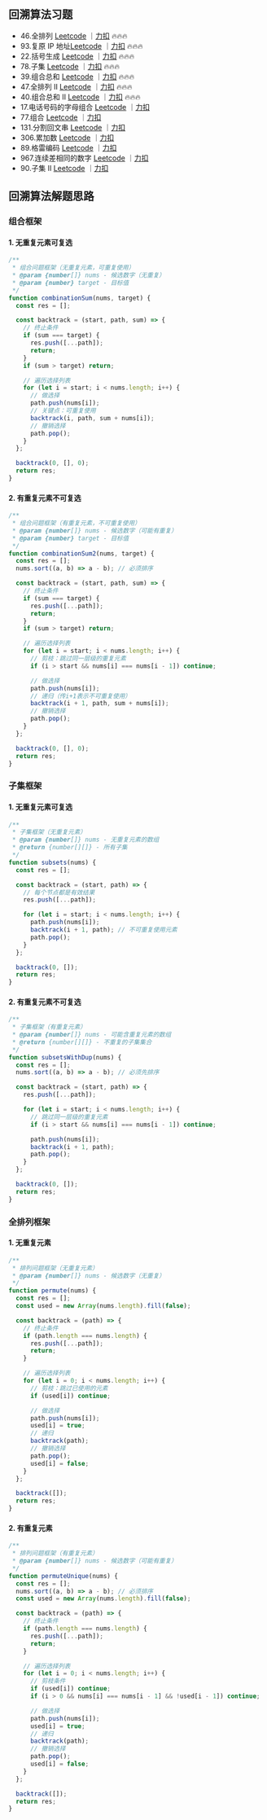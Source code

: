 ## 回溯算法习题

- 46.全排列 [Leetcode](https://leetcode.com/problems/permutations/) ｜[力扣](https://leetcode.cn/problems/permutations/description/) 🔥🔥🔥
- 93.复原 IP 地址[Leetcode](https://leetcode.com/problems/restore-ip-addresses/) ｜[力扣](https://leetcode.cn/problems/restore-ip-addresses/description/) 🔥🔥🔥
- 22.括号生成 [Leetcode](https://leetcode.com/problems/generate-parentheses/description/) ｜[力扣](https://leetcode.cn/problems/generate-parentheses/description/) 🔥🔥🔥
- 78.子集 [Leetcode](https://leetcode.com/problems/subsets/) ｜[力扣](https://leetcode.cn/problems/subsets/description/) 🔥🔥🔥
- 39.组合总和 [Leetcode](https://leetcode.com/problems/combination-sum/description/) ｜[力扣](https://leetcode.cn/problems/combination-sum/description/) 🔥🔥🔥
- 47.全排列 II [Leetcode](https://leetcode.com/problems/permutations-ii/description/) ｜[力扣](https://leetcode.cn/problems/permutations-ii/description/) 🔥🔥🔥
- 40.组合总和 II [Leetcode](https://leetcode.com/problems/combination-sum-ii/) ｜[力扣](https://leetcode.cn/problems/combination-sum-ii/description/) 🔥🔥🔥
- 17.电话号码的字母组合 [Leetcode](https://leetcode.com/problems/letter-combinations-of-a-phone-number/description/) ｜[力扣](https://leetcode.cn/problems/letter-combinations-of-a-phone-number/description/)
- 77.组合 [Leetcode](https://leetcode.com/problems/combinations/description/) ｜[力扣](https://leetcode.cn/problems/combinations/description/)
- 131.分割回文串 [Leetcode](https://leetcode.com/problems/palindrome-partitioning/description/) ｜[力扣](https://leetcode.cn/problems/palindrome-partitioning/description/)
- 306.累加数 [Leetcode](https://leetcode.com/problems/additive-number/) ｜[力扣](https://leetcode.cn/problems/additive-number/description/)
- 89.格雷编码 [Leetcode](https://leetcode.com/problems/gray-code/description/) ｜[力扣](https://leetcode.cn/problems/gray-code/description/)
- 967.连续差相同的数字 [Leetcode](https://leetcode.com/problems/numbers-with-same-consecutive-differences/) ｜[力扣](https://leetcode.cn/problems/numbers-with-same-consecutive-differences/description/)
- 90.子集 II [Leetcode](https://leetcode.com/problems/subsets-ii/description/) ｜[力扣](https://leetcode.cn/problems/subsets-ii/description/)

## 回溯算法解题思路

### 组合框架

#### 1. 无重复元素可复选

```js
/**
 * 组合问题框架（无重复元素，可重复使用）
 * @param {number[]} nums - 候选数字（无重复）
 * @param {number} target - 目标值
 */
function combinationSum(nums, target) {
  const res = [];

  const backtrack = (start, path, sum) => {
    // 终止条件
    if (sum === target) {
      res.push([...path]);
      return;
    }
    if (sum > target) return;

    // 遍历选择列表
    for (let i = start; i < nums.length; i++) {
      // 做选择
      path.push(nums[i]);
      // 关键点：可重复使用
      backtrack(i, path, sum + nums[i]);
      // 撤销选择
      path.pop();
    }
  };

  backtrack(0, [], 0);
  return res;
}
```

#### 2. 有重复元素不可复选

```js
/**
 * 组合问题框架（有重复元素，不可重复使用）
 * @param {number[]} nums - 候选数字（可能有重复）
 * @param {number} target - 目标值
 */
function combinationSum2(nums, target) {
  const res = [];
  nums.sort((a, b) => a - b); // 必须排序

  const backtrack = (start, path, sum) => {
    // 终止条件
    if (sum === target) {
      res.push([...path]);
      return;
    }
    if (sum > target) return;

    // 遍历选择列表
    for (let i = start; i < nums.length; i++) {
      // 剪枝：跳过同一层级的重复元素
      if (i > start && nums[i] === nums[i - 1]) continue;

      // 做选择
      path.push(nums[i]);
      // 递归（传i+1表示不可重复使用）
      backtrack(i + 1, path, sum + nums[i]);
      // 撤销选择
      path.pop();
    }
  };

  backtrack(0, [], 0);
  return res;
}
```

### 子集框架

#### 1. 无重复元素可复选

```js
/**
 * 子集框架（无重复元素）
 * @param {number[]} nums - 无重复元素的数组
 * @return {number[][]} - 所有子集
 */
function subsets(nums) {
  const res = [];

  const backtrack = (start, path) => {
    // 每个节点都是有效结果
    res.push([...path]);

    for (let i = start; i < nums.length; i++) {
      path.push(nums[i]);
      backtrack(i + 1, path); // 不可重复使用元素
      path.pop();
    }
  };

  backtrack(0, []);
  return res;
}
```

#### 2. 有重复元素不可复选

```js
/**
 * 子集框架（有重复元素）
 * @param {number[]} nums - 可能含重复元素的数组
 * @return {number[][]} - 不重复的子集集合
 */
function subsetsWithDup(nums) {
  const res = [];
  nums.sort((a, b) => a - b); // 必须先排序

  const backtrack = (start, path) => {
    res.push([...path]);

    for (let i = start; i < nums.length; i++) {
      // 跳过同一层级的重复元素
      if (i > start && nums[i] === nums[i - 1]) continue;

      path.push(nums[i]);
      backtrack(i + 1, path);
      path.pop();
    }
  };

  backtrack(0, []);
  return res;
}
```

### 全排列框架

#### 1. 无重复元素

```js
/**
 * 排列问题框架（无重复元素）
 * @param {number[]} nums - 候选数字（无重复）
 */
function permute(nums) {
  const res = [];
  const used = new Array(nums.length).fill(false);

  const backtrack = (path) => {
    // 终止条件
    if (path.length === nums.length) {
      res.push([...path]);
      return;
    }

    // 遍历选择列表
    for (let i = 0; i < nums.length; i++) {
      // 剪枝：跳过已使用的元素
      if (used[i]) continue;

      // 做选择
      path.push(nums[i]);
      used[i] = true;
      // 递归
      backtrack(path);
      // 撤销选择
      path.pop();
      used[i] = false;
    }
  };

  backtrack([]);
  return res;
}
```

#### 2. 有重复元素

```js
/**
 * 排列问题框架（有重复元素）
 * @param {number[]} nums - 候选数字（可能有重复）
 */
function permuteUnique(nums) {
  const res = [];
  nums.sort((a, b) => a - b); // 必须排序
  const used = new Array(nums.length).fill(false);

  const backtrack = (path) => {
    // 终止条件
    if (path.length === nums.length) {
      res.push([...path]);
      return;
    }

    // 遍历选择列表
    for (let i = 0; i < nums.length; i++) {
      // 剪枝条件
      if (used[i]) continue;
      if (i > 0 && nums[i] === nums[i - 1] && !used[i - 1]) continue;

      // 做选择
      path.push(nums[i]);
      used[i] = true;
      // 递归
      backtrack(path);
      // 撤销选择
      path.pop();
      used[i] = false;
    }
  };

  backtrack([]);
  return res;
}
```
